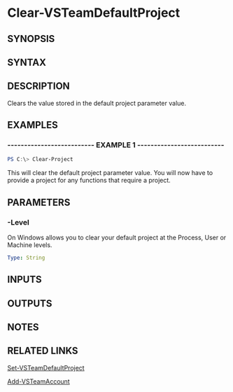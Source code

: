 <!-- #include "./common/header.md" -->

# Clear-VSTeamDefaultProject

## SYNOPSIS

<!-- #include "./synopsis/Clear-VSTeamDefaultProject.md" -->

## SYNTAX

## DESCRIPTION

Clears the value stored in the default project parameter value.

## EXAMPLES

### -------------------------- EXAMPLE 1 --------------------------

```PowerShell
PS C:\> Clear-Project
```

This will clear the default project parameter value. You will now have to provide a project for any functions that require a project.

## PARAMETERS

### -Level

On Windows allows you to clear your default project at the Process, User or Machine levels.

```yaml
Type: String
```

## INPUTS

## OUTPUTS

## NOTES

## RELATED LINKS

[Set-VSTeamDefaultProject](Set-VSTeamDefaultProject.md)

[Add-VSTeamAccount](Add-VSTeamAccount.md)